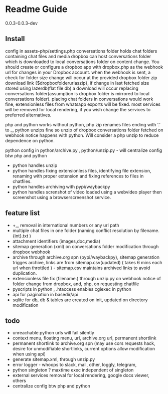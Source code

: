 # Readme Guide
0.0.3-0.0.3-dev

## Install
config in assets-php/settings.php
conversations folder holds chat folders containing chat files and media
dropbox can host conversations folder which is downloaded to local conversations folder on content change. You should create or configure a dropbox app with dropbox.php as the webhook url for changes in your Dropbox account. when the webhook is sent, a check for folder size change will occur at the provided dropbox folder zip download link {$dropboxfolderuriaszip}, if change in last fetched size stored using lazerdb(flat file db) a download will occur replacing conversations folder(assumption is dropbox folder is mirrored to local conversations folder).
placing chat folders in conversations would work fine, extensionless files from whatsapp exports will be fixed.
most services will be removed for local rendering, if you wish change the services to preferred alternatives.


php and python
works without python, php zip renames files ending with '.' to _, python unzips fine so unzip of dropbox conversations folder fetched on webhook notice happens with python. Will consider a php unzip to reduce dependence on python.


python config in python/archive.py , python/unzip.py - will centralize config btw php and python
- python handles unzip
- python handles fixing extensionless files, identifying file extension, renaming with proper extension and fixing references to files in chatfiles.
- python handles archiving with pypi/waybackpy
- python handles screnshot of video loaded using a webvideo player then screenshot using a browserscreenshot service.

## feature list
-  \+,_ removal in international numbers or any url path
-  multiple chat files in one folder (naming conflict resolution by filename.{int}.txt )
-  attachment identifiers (images,doc,media)
-  sitemap generation (xml) on conversations folder modification through dropbox webhook
-  archive through archive.org spn (pypi/waybackpy), sitemap generation trigges archive, links are from sitemap.csv(updated) ( takes 6 mins each url when throttled ) - sitemap.csv maintains archived links to avoid duplication.
-  extensionless file fix (filename.) through unzip.py on webhook notice of folder change from dropbox, and, php, on requesting chatfile
-  pyscripts in python , .htaccess enables cgiexec in python
-  api for pagination in basedir/api
-  sqlite for db, db & tables are created on init, updated on directory modification
  
## todo
-  unreachable python urls will fail silently
-  context menu, floating menu, url, archive.org url, permanent shortlink
-  permanent shortlink to archive.org spn (may use cors requests hack, desire for unmodifiable shortlinks, current options allow modification when using api)
-  generate sitemap.xml, through unzip.py
-  error logger - whoops to slack, mail, other, loggly, telegram,
-  python singleton ? maxtime exec independent of singleton
-  external services removal for local rendering, google docs viewer, others
-  centralize config btw php and python